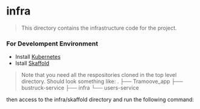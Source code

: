 # infra

> This directory contains the infrastructure code for the project.

### For Develompent Environment

- Install [Kubernetes](https://kubernetes.io/docs/tasks/tools/install-kubectl/)
- Istall [Skaffold](https://skaffold.dev/docs/install/)

> Note that you need all the respositories cloned in the top level directory.
> Should look something like:
> .
> ├── Tramoove_app
> ├── bustruck-service
> ├── infra
> └── users-service

then access to the infra/skaffold directory and run the following command:

```bash

```
